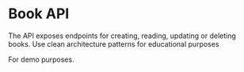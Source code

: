# Book API
The API exposes endpoints for creating, reading, updating or deleting books.
Use clean architecture patterns for educational purposes

For demo purposes.
